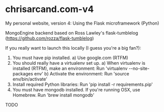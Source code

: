 chrisarcand.com-v4
==================

My personal website, version 4: Using the Flask microframework (Python)

MongoEngine backend based on Ross Lawley's flask-tumblelog (https://github.com/rozza/flask-tumblelog)

If you really want to launch this locally (I guess you're a big fan?):
1) You must have pip installed.
  a) Use google.com (RTFM)
2) You should really have a virtualenv set up.
  a) When virtualenv is installed (RTFM), make an environment: Run 'virtualenv --no-site-packages env'
  b) Activate the environment: Run 'source env/bin/activate'
3) Install required Python libraries: Run 'pip install -r requirements.pip'
4) You must have mongodb installed. If you're running OSX, use Homebrew. Run 'brew install mongodb'

TODO
